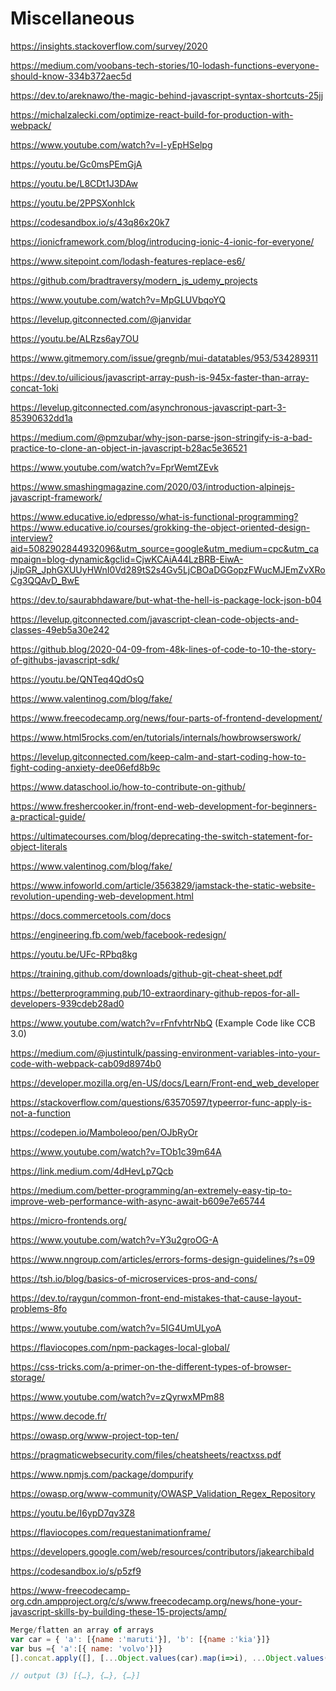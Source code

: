 # Miscellaneous

https://insights.stackoverflow.com/survey/2020

https://medium.com/voobans-tech-stories/10-lodash-functions-everyone-should-know-334b372aec5d

https://dev.to/areknawo/the-magic-behind-javascript-syntax-shortcuts-25jj

https://michalzalecki.com/optimize-react-build-for-production-with-webpack/

https://www.youtube.com/watch?v=I-yEpHSelpg

https://youtu.be/Gc0msPEmGjA

https://youtu.be/L8CDt1J3DAw

https://youtu.be/2PPSXonhIck

https://codesandbox.io/s/43q86x20k7

https://ionicframework.com/blog/introducing-ionic-4-ionic-for-everyone/

https://www.sitepoint.com/lodash-features-replace-es6/

https://github.com/bradtraversy/modern_js_udemy_projects

https://www.youtube.com/watch?v=MpGLUVbqoYQ

https://levelup.gitconnected.com/@janvidar

https://youtu.be/ALRzs6ay7OU

https://www.gitmemory.com/issue/gregnb/mui-datatables/953/534289311

https://dev.to/uilicious/javascript-array-push-is-945x-faster-than-array-concat-1oki

https://levelup.gitconnected.com/asynchronous-javascript-part-3-85390632dd1a

https://medium.com/@pmzubar/why-json-parse-json-stringify-is-a-bad-practice-to-clone-an-object-in-javascript-b28ac5e36521

https://www.youtube.com/watch?v=FprWemtZEvk

https://www.smashingmagazine.com/2020/03/introduction-alpinejs-javascript-framework/

https://www.educative.io/edpresso/what-is-functional-programming?https://www.educative.io/courses/grokking-the-object-oriented-design-interview?aid=5082902844932096&utm_source=google&utm_medium=cpc&utm_campaign=blog-dynamic&gclid=CjwKCAiA44LzBRB-EiwA-jJipGR_JphGXUUyHWnI0Vd289tS2s4Gv5LjCBOaDGGopzFWucMJEmZvXRoCg3QQAvD_BwE

https://dev.to/saurabhdaware/but-what-the-hell-is-package-lock-json-b04

https://levelup.gitconnected.com/javascript-clean-code-objects-and-classes-49eb5a30e242

https://github.blog/2020-04-09-from-48k-lines-of-code-to-10-the-story-of-githubs-javascript-sdk/

https://youtu.be/QNTeq4QdOsQ

https://www.valentinog.com/blog/fake/

https://www.freecodecamp.org/news/four-parts-of-frontend-development/

https://www.html5rocks.com/en/tutorials/internals/howbrowserswork/

https://levelup.gitconnected.com/keep-calm-and-start-coding-how-to-fight-coding-anxiety-dee06efd8b9c

https://www.dataschool.io/how-to-contribute-on-github/

https://www.freshercooker.in/front-end-web-development-for-beginners-a-practical-guide/

https://ultimatecourses.com/blog/deprecating-the-switch-statement-for-object-literals

https://www.valentinog.com/blog/fake/

https://www.infoworld.com/article/3563829/jamstack-the-static-website-revolution-upending-web-development.html

https://docs.commercetools.com/docs

https://engineering.fb.com/web/facebook-redesign/

https://youtu.be/UFc-RPbq8kg

https://training.github.com/downloads/github-git-cheat-sheet.pdf

https://betterprogramming.pub/10-extraordinary-github-repos-for-all-developers-939cdeb28ad0

https://www.youtube.com/watch?v=rFnfvhtrNbQ (Example Code like CCB 3.0)

https://medium.com/@justintulk/passing-environment-variables-into-your-code-with-webpack-cab09d8974b0

https://developer.mozilla.org/en-US/docs/Learn/Front-end_web_developer

https://stackoverflow.com/questions/63570597/typeerror-func-apply-is-not-a-function

https://codepen.io/Mamboleoo/pen/OJbRyOr

https://www.youtube.com/watch?v=TOb1c39m64A

https://link.medium.com/4dHevLp7Qcb

https://medium.com/better-programming/an-extremely-easy-tip-to-improve-web-performance-with-async-await-b609e7e65744

https://micro-frontends.org/

https://www.youtube.com/watch?v=Y3u2groOG-A

https://www.nngroup.com/articles/errors-forms-design-guidelines/?s=09

https://tsh.io/blog/basics-of-microservices-pros-and-cons/

https://dev.to/raygun/common-front-end-mistakes-that-cause-layout-problems-8fo

https://www.youtube.com/watch?v=5IG4UmULyoA

https://flaviocopes.com/npm-packages-local-global/

https://css-tricks.com/a-primer-on-the-different-types-of-browser-storage/

https://www.youtube.com/watch?v=zQyrwxMPm88

https://www.decode.fr/

https://owasp.org/www-project-top-ten/

https://pragmaticwebsecurity.com/files/cheatsheets/reactxss.pdf

https://www.npmjs.com/package/dompurify

https://owasp.org/www-community/OWASP_Validation_Regex_Repository

https://youtu.be/I6ypD7qv3Z8

https://flaviocopes.com/requestanimationframe/

https://developers.google.com/web/resources/contributors/jakearchibald

https://codesandbox.io/s/p5zf9

https://www-freecodecamp-org.cdn.ampproject.org/c/s/www.freecodecamp.org/news/hone-your-javascript-skills-by-building-these-15-projects/amp/

```js
Merge/flatten an array of arrays
var car = { 'a': [{name :'maruti'}], 'b': [{name :'kia'}]}
var bus ={ 'a':[{ name: 'volvo'}]}
[].concat.apply([], [...Object.values(car).map(i=>i), ...Object.values(bus).map(i=>i)])

// output (3) [{…}, {…}, {…}]
```
